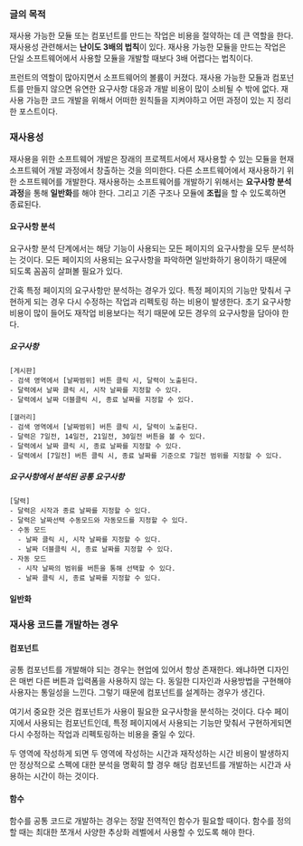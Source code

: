 ### 글의 목적
재사용 가능한 모듈 또는 컴포넌트를 만드는 작업은 비용을 절약하는 데 큰 역할을 한다.
재사용성 관련해서는 **난이도 3배의 법칙**이 있다.
재사용 가능한 모듈을 만드는 작업은 단일 소프트웨어에서 사용할 모듈을
개발할 때보다 3배 어렵다는 법칙이다.

프런트의 역할이 많아지면서 소프트웨어의 볼륨이 커졌다.
재사용 가능한 모듈과 컴포넌트를 만들지 않으면 유연한 요구사항 대응과
개발 비용이 많이 소비될 수 밖에 없다.
재사용 가능한 코드 개발을 위해서 어떠한 원칙들을 지켜야하고
어떤 과정이 있는 지 정리한 포스트이다.

### 재사용성
재사용을 위한 소프트웨어 개발은 장래의 프로젝트서에서 재사용할 수 있는 모듈을 현재 소프트웨어 개발 과정에서 창출하는 것을 의미한다. 다른 소프트웨어에서 재사용하기 위한 소프트웨어를 개발한다. 재사용하는 소프트웨어를 개발하기 위해서는 **요구사항 분석과정**을 통해 **일반화**를 해야 한다. 그리고 기존 구조나 모듈에 **조립**을 할 수 있도록하면 종료된다.

#### 요구사항 분석
요구사항 분석 단계에서는 해당 기능이 사용되는 모든 페이지의 요구사항을 모두 분석하는 것이다.
모든 페이지의 사용되는 요구사항을 파악하면 일반화하기 용이하기 때문에 되도록 꼼꼼히 살펴볼 필요가 있다.

간혹 특정 페이지의 요구사항만 분석하는 경우가 있다. 특정 페이지의 기능만 맞춰서 구현하게 되는 경우 다시 수정하는 작업과 리펙토링 하는 비용이 발생한다.
초기 요구사항 비용이 많이 들어도 재작업 비용보다는 적기 때문에 모든 경우의 요구사항을 담아야 한다.

##### 요구사항
```
[게시판]
- 검색 영역에서 [날짜범위] 버튼 클릭 시, 달력이 노출된다.
- 달력에서 날짜 클릭 시, 시작 날짜를 지정할 수 있다.
- 달력에서 날짜 더블클릭 시, 종료 날짜를 지정할 수 있다.

[갤러리]
- 검색 영역에서 [날짜범위] 버튼 클릭 시, 달력이 노출된다.
- 달력은 7일전, 14일전, 21일전, 30일전 버튼을 볼 수 있다.
- 달력에서 날짜 클릭 시, 종료 날짜를 지정할 수 있다.
- 달력에서 [7일전] 버튼 클릭 시, 종료 날짜를 기준으로 7일전 범위를 지정할 수 있다.
```
##### 요구사항에서 분석된 공통 요구사항
```
[달력]
- 달력은 시작과 종료 날짜를 지정할 수 있다.
- 달력은 날짜선택 수동모드와 자동모드를 지정할 수 있다.
- 수동 모드
  - 날짜 클릭 시, 시작 날짜를 지정할 수 있다.
  - 날짜 더블클릭 시, 종료 날짜를 지정할 수 있다.
- 자동 모드
  - 시작 날짜의 범위를 버튼을 통해 선택할 수 있다.
  - 날짜 클릭 시, 종료 날짜를 지정할 수 있다.
```

#### 일반화

### 재사용 코드를 개발하는 경우
#### 컴포넌트
공통 컴포넌트를 개발해야 되는 경우는 현업에 있어서 항상 존재한다.
왜냐하면 디자인은 매번 다른 버튼과 입력폼을 사용하지 않는 다.
동일한 디자인과 사용방법을 구현해야 사용자는 통일성을 느낀다.
그렇기 때문에 컴포넌트를 설계하는 경우가 생긴다.

여기서 중요한 것은 컴포넌트가 사용이 필요한 요구사항을 분석하는 것이다.
다수 페이지에서 사용되는 컴포넌트인데, 특정 페이지에서 사용되는
기능만 맞춰서 구현하게되면 다시 수정하는 작업과 리펙토링하는 비용을 줄일 수 있다.

두 영역에 작성하게 되면 두 영역에 작성하는 시간과
재작성하는 시간 비용이 발생하지만 정상적으로 스펙에 대한 분석을 명확히 할 경우
해당 컴포넌트를 개발하는 시간과 사용하는 시간이 하는 것이다.

#### 함수
함수를 공통 코드로 개발하는 경우는 정말 전역적인 함수가 필요할 때이다.
함수를 정의할 때는 최대한 쪼개서 사양한 추상화 레벨에서 사용할 수 있도록 해야 한다.